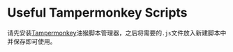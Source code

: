 # Useful Tampermonkey Scripts

请先安装[Tampermonkey](https://www.tampermonkey.net/)油猴脚本管理器，之后将需要的`.js`文件放入新建脚本中并保存即可使用。

